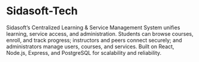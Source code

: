 # Sidasoft-Tech
Sidasoft’s Centralized Learning &amp; Service Management System unifies learning, service access, and administration. Students can browse courses, enroll, and track progress; instructors and peers connect securely; and administrators manage users, courses, and services. Built on React, Node.js, Express, and PostgreSQL for scalability and reliability.
